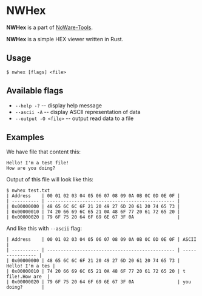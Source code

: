 # NWHex

__NWHex__ is a part of [NoWare-Tools](https://github.com/NoWare-Development/noware-tools).

__NWHex__ is a simple HEX viewer written in Rust.

## Usage
```
$ nwhex [flags] <file>
```

## Available flags
* `--help -?` -- display help message
* `--ascii -A` -- display ASCII representation of data
* `--output -O <file>` -- output read data to a file

## Examples
We have file that content this:
```
Hello! I'm a test file!
How are you doing?
```

Output of this file will look like this:
```
$ nwhex test.txt
| Address    | 00 01 02 03 04 05 06 07 08 09 0A 0B 0C 0D 0E 0F |
| ---------- | ----------------------------------------------- |
| 0x00000000 | 48 65 6C 6C 6F 21 20 49 27 6D 20 61 20 74 65 73 |
| 0x00000010 | 74 20 66 69 6C 65 21 0A 48 6F 77 20 61 72 65 20 |
| 0x00000020 | 79 6F 75 20 64 6F 69 6E 67 3F 0A                |
```

And like this with `--ascii` flag:
```
| Address    | 00 01 02 03 04 05 06 07 08 09 0A 0B 0C 0D 0E 0F | ASCII            |
| ---------- | ----------------------------------------------- | ---------------- |
| 0x00000000 | 48 65 6C 6C 6F 21 20 49 27 6D 20 61 20 74 65 73 | Hello! I'm a tes |
| 0x00000010 | 74 20 66 69 6C 65 21 0A 48 6F 77 20 61 72 65 20 | t file!.How are  |
| 0x00000020 | 79 6F 75 20 64 6F 69 6E 67 3F 0A                | you doing?       |
```
